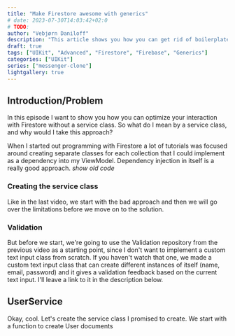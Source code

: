 ```yaml
---
title: "Make Firestore awesome with generics"
# date: 2023-07-30T14:03:42+02:0
# TODO: 
author: "Vebjørn Daniloff"
description: "This article shows you how you can get rid of boilerplate code in Firestore with Swift"
draft: true
tags: ["UIKit", "Advanced", "Firestore", "Firebase", "Generics"]
categories: ["UIKit"]
series: ["messenger-clone"]
lightgallery: true
---
```


<!--more-->

## Introduction/Problem

In this episode I want to show you how you can optimize your interaction with Firestore without a service class. So what do I mean by a service class, and why would I take this approach? 

When I started out programming with Firestore a lot of tutorials was focused around creating separate classes for each collection that I could implement as a dependency into my ViewModel. Dependency injection in itself is a really good approach.
*show old code*

### Creating the service class
Like in the last video, we start with the bad approach and then we will go over the limitations before we move on to the solution.

### Validation
But before we start, we're going to use the Validation repository from the previous video as a starting point, since I don't want to implement a custom text input class from scratch. If you haven't watch that one, we made a custom text input class that can create different instances of itself (name, email, password) and it gives a validation feedback based on the current text input. I'll leave a link to it in the description below.

## UserService
Okay, cool. Let's create the service class I promised to create. We start with a function to create User documents 
